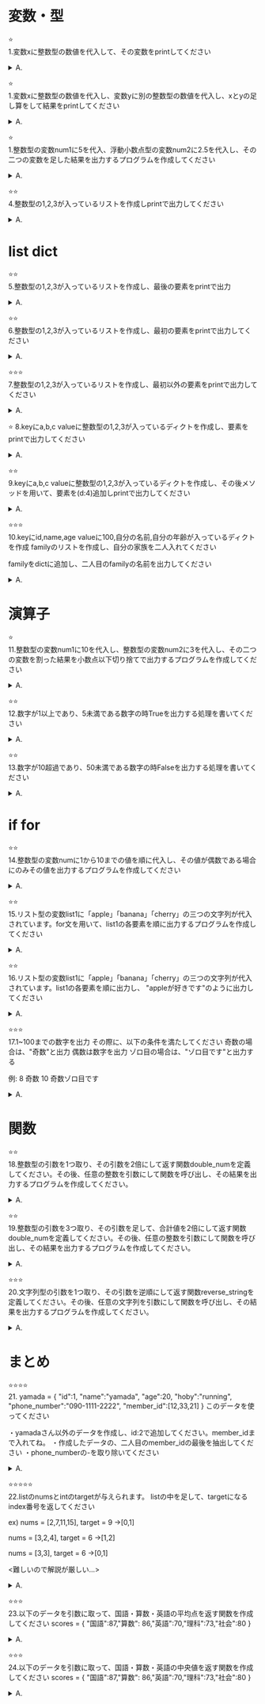 # 変数・型   
⭐️    
1.変数xに整数型の数値を代入して、その変数をprintしてください
<details>
<summary>A.</summary>

```
x = 111
print(x)
```

</details>

⭐️    
1.変数xに整数型の数値を代入し、変数yに別の整数型の数値を代入し、xとyの足し算をして結果をprintしてください
<details>
<summary>A.</summary>

```
x = 111
y = 112
print( x + y )
```
</details>

⭐️    
1.整数型の変数num1に5を代入、浮動小数点型の変数num2に2.5を代入し、その二つの変数を足した結果を出力するプログラムを作成してください
<details>
<summary>A.</summary>

```
num1 = 5
num2 = 2.5
print( num1 + num2 )
```
</details>


⭐️⭐️    
4.整数型の1,2,3が入っているリストを作成しprintで出力してください
<details>
<summary>A.</summary>

```
li = [1,2,3]
print( li )
```
</details>

# list dict

⭐️⭐️    
5.整数型の1,2,3が入っているリストを作成し、最後の要素をprintで出力
<details>
<summary>A.</summary>

```
li = [1,2,3]
print( li[2] )
```
</details>


⭐️⭐️    
6.整数型の1,2,3が入っているリストを作成し、最初の要素をprintで出力してください
<details>
<summary>A.</summary>

```
li = [1,2,3]
print( li[0] )
```
</details>



⭐️⭐️⭐️    
7.整数型の1,2,3が入っているリストを作成し、最初以外の要素をprintで出力してください
<details>
<summary>A.</summary>

```
li = [1,2,3]
print( li[1:] )
```
</details>



⭐️
8.keyにa,b,c valueに整数型の1,2,3が入っているディクトを作成し、要素をprintで出力してください
<details>
<summary>A.</summary>
```
di = {'a':1,'b':2,'c':3}
print( di )
```
</details>

⭐️⭐️    
9.keyにa,b,c valueに整数型の1,2,3が入っているディクトを作成し、その後メソッドを用いて、要素を(d:4)追加しprintで出力してください
<details>
<summary>A.</summary>

```
di = {'a':1,'b':2,'c':3}
di['d'] = 4
print( di )
```
</details>



⭐️⭐️⭐️    
10.keyにid,name,age valueに100,自分の名前,自分の年齢が入っているディクトを作成
familyのリストを作成し、自分の家族を二人入れてください

familyをdictに追加し、二人目のfamilyの名前を出力してください
<details>
<summary>A.</summary>

```
di = {'id':100,'name':"にしだ",'age':5}
family = ["父","母"]
di["family"] = family
print(di["family"][1])
```
</details>


# 演算子 

⭐️    
11.整数型の変数num1に10を代入し、整数型の変数num2に3を代入し、その二つの変数を割った結果を小数点以下切り捨てで出力するプログラムを作成してください
<details>
<summary>A.</summary>

```
num1 = 10
num2 = 3
print(num1 // num2)
```
</details>

⭐️⭐️    
12.数字が1以上であり、5未満である数字の時Trueを出力する処理を書いてください
<details>
<summary>A.</summary>

```
num = 1
print(1 <= num and num < 5)
# 別解
print(1 <= num < 5)
```
</details>

⭐️⭐️    
13.数字が10超過であり、50未満である数字の時Falseを出力する処理を書いてください
<details>
<summary>A.</summary>

```
num = 11
print(not(10 < num and num < 50))
```
</details>

# if for

⭐️⭐️    
14.整数型の変数numに1から10までの値を順に代入し、その値が偶数である場合にのみその値を出力するプログラムを作成してください
<details>
<summary>A.</summary>

```
num = 1
if num % 2 == 0:
  print("even")
else:
  print("odd")

#別解

if num % 2:
  print("odd")
else:
  print("even")
```
</details>


⭐️⭐️    
15.リスト型の変数list1に「apple」「banana」「cherry」の三つの文字列が代入されています。for文を用いて、list1の各要素を順に出力するプログラムを作成してください
<details>
<summary>A.</summary>

```
list1 = ["apple","banana","cherry"]
for i in list1:
  print(i)
```
</details>


⭐️⭐️    
16.リスト型の変数list1に「apple」「banana」「cherry」の三つの文字列が代入されています。list1の各要素を順に出力し、
"appleが好きです"のように出力してください
<details>
<summary>A.</summary>

```
list1 = ["apple","banana","cherry"]
for i in list1:
  print(i+"が好きです")
```
</details>

⭐️⭐️⭐️    
17.1~100までの数字を出力
その際に、以下の条件を満たしてください
奇数の場合は、"奇数"と出力
偶数は数字を出力
ゾロ目の場合は、"ゾロ目です"と出力する

例:
8
奇数
10
奇数ゾロ目です
<details>
<summary>A.</summary>

```
for i in range(1,100):
  if i % 2 == 1:
    st = "奇数"
    if len(str(i)) > 1 and str(i)[0] == str(i)[1]:
      st += "ゾロ目です"
    print(st)
  else:
    print(i)
```
</details>


# 関数

⭐️⭐️    
18.整数型の引数を1つ取り、その引数を2倍にして返す関数double_numを定義してください。その後、任意の整数を引数にして関数を呼び出し、その結果を出力するプログラムを作成してください。

<details>
<summary>A.</summary>

```
def double_num(num):
  return num * 2

result = double_num(11)
print(result)
```
</details>

⭐️⭐️    
19.整数型の引数を3つ取り、その引数を足して、合計値を2倍にして返す関数double_numを定義してください。その後、任意の整数を引数にして関数を呼び出し、その結果を出力するプログラムを作成してください。

<details>
<summary>A.</summary>

```
def double_num(num1,num2,num3):
re = 2 * (num1 + num2 + num3)
  return re

result = double_num(11,22,33)
print(result)
```
</details>

⭐️⭐️⭐️    
20.文字列型の引数を1つ取り、その引数を逆順にして返す関数reverse_stringを定義してください。その後、任意の文字列を引数にして関数を呼び出し、その結果を出力するプログラムを作成してください。
<details>
<summary>A.</summary>

```
def reverse_string(st):
  st = list(reversed(st))
  return st

result = reverse_string("あいう")
print(result)
```
</details>

# まとめ

⭐️⭐️⭐️⭐️   
21.
yamada = {
  "id":1,
  "name":"yamada",
  "age":20,
  "hoby":"running",
  "phone_number":"090-1111-2222",
  "member_id":[12,33,21]
}
このデータを使ってください

・yamadaさん以外のデータを作成し、id:2で追加してください。member_idまで入れてね。
・作成したデータの、二人目のmember_idの最後を抽出してください
・phone_numberの-を取り除いてください
<details>
<summary>A.</summary>

```
yamada = {
  "id":1,
  "name":"yamada",
  "age":20,
  "hoby":"running",
  "phone_number":"090-1111-2222",
  "member_id":[12,33,21]
}

hamada= {
  "id":2,
  "name":"hamada",
  "age":20,
  "hoby":"running",
  "phone_number":090-1111-2223,
  "member_id":[12,33,22]
}
user_data = [
yamada,
hamada
]


for d in user_data:
  if d["id"] == 2:
    print(d["member_id"][len(d["member_id"])-1])


for d in user_data:
  d["phone_number"] = d["phone_number"].replace("-","")
  print(d)
```
</details>

⭐️⭐️⭐️⭐️⭐️    
22.listのnumsとintのtargetが与えられます。
listの中を足して、targetになるindex番号を返してください

ex)
nums = [2,7,11,15], target = 9
→[0,1]

nums = [3,2,4], target = 6
→[1,2]

nums = [3,3], target = 6
→[0,1]

<難しいので解説が厳しい...>
<details>
<summary>A.</summary>

```
def twoSum(nums: list[int], target: int) -> list[int]:
        nums_hash = {}
        for i, num in enumerate(nums):
            match = target - num
            if match in nums_hash:
                return [nums_hash[match], i]
            nums_hash[num] = i
                
ans = twoSum(nums = [2,7,11,15], target = 9)
print(ans)
```
</details>

⭐️⭐️⭐️    
23.以下のデータを引数に取って、国語・算数・英語の平均点を返す関数を作成してください
scores = {
  "国語":87,"算数": 86,"英語":70,"理科":73,"社会":80
}
<details>
<summary>A.</summary>

```
def mean(scores):
  result = (scores["国語"] + scores["算数"] + scores["英語"]) /3
  return result

print(mean(scores))
```
</details>

⭐️⭐️⭐️    
24.以下のデータを引数に取って、国語・算数・英語の中央値を返す関数を作成してください
scores = {
  "国語":87,"算数": 86,"英語":70,"理科":73,"社会":80
}
<details>
<summary>A.</summary>

```
def mean(scores):
  re = []
  re.extend([scores["国語"],scores["算数"],scores["英語"]])
  median = statistics.median(re)
  return median

print(mean(scores))
```
</details>
